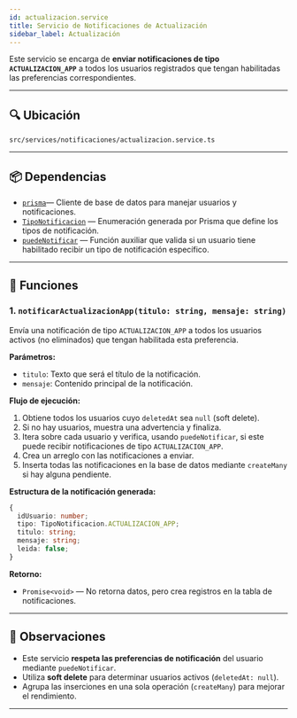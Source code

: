 ```yaml
---
id: actualizacion.service
title: Servicio de Notificaciones de Actualización
sidebar_label: Actualización
---
```



Este servicio se encarga de **enviar notificaciones de tipo `ACTUALIZACION_APP`** a todos los usuarios registrados que tengan habilitadas las preferencias correspondientes.

---

## 🔍 Ubicación

`src/services/notificaciones/actualizacion.service.ts`

---

## 📦 Dependencias

- [`prisma`](../../utils/prismaClient.md )— Cliente de base de datos para manejar usuarios y notificaciones.
- [`TipoNotificacion`](https://www.prisma.io/docs) — Enumeración generada por Prisma que define los tipos de notificación.
- [`puedeNotificar`](../../utils/notificaciones/preferenciasNotificaciones) — Función auxiliar que valida si un usuario tiene habilitado recibir un tipo de notificación específico.

---

## 📜 Funciones

### 1. `notificarActualizacionApp(titulo: string, mensaje: string)`

Envía una notificación de tipo `ACTUALIZACION_APP` a todos los usuarios activos (no eliminados) que tengan habilitada esta preferencia.

**Parámetros:**
- `titulo`: Texto que será el título de la notificación.
- `mensaje`: Contenido principal de la notificación.

**Flujo de ejecución:**
1. Obtiene todos los usuarios cuyo `deletedAt` sea `null` (soft delete).
2. Si no hay usuarios, muestra una advertencia y finaliza.
3. Itera sobre cada usuario y verifica, usando `puedeNotificar`, si este puede recibir notificaciones de tipo `ACTUALIZACION_APP`.
4. Crea un arreglo con las notificaciones a enviar.
5. Inserta todas las notificaciones en la base de datos mediante `createMany` si hay alguna pendiente.

**Estructura de la notificación generada:**
```ts
{
  idUsuario: number;
  tipo: TipoNotificacion.ACTUALIZACION_APP;
  titulo: string;
  mensaje: string;
  leida: false;
}
````

**Retorno:**

* `Promise<void>` — No retorna datos, pero crea registros en la tabla de notificaciones.

---

## 🧠 Observaciones

* Este servicio **respeta las preferencias de notificación** del usuario mediante `puedeNotificar`.
* Utiliza **soft delete** para determinar usuarios activos (`deletedAt: null`).
* Agrupa las inserciones en una sola operación (`createMany`) para mejorar el rendimiento.

---
